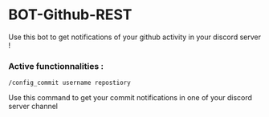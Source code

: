 # BOT-Github-REST

Use this bot to get notifications of your github activity in your discord server !

### Active functionnalities :

```
/config_commit username repostiory
```

Use this command to get your commit notifications in one of your discord server channel
